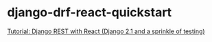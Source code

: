# django-drf-react-quickstart

[Tutorial: Django REST with React (Django 2.1 and a sprinkle of testing)](https://www.valentinog.com/blog/tutorial-api-django-rest-react/#Django_REST_with_React_wrapping_up)



